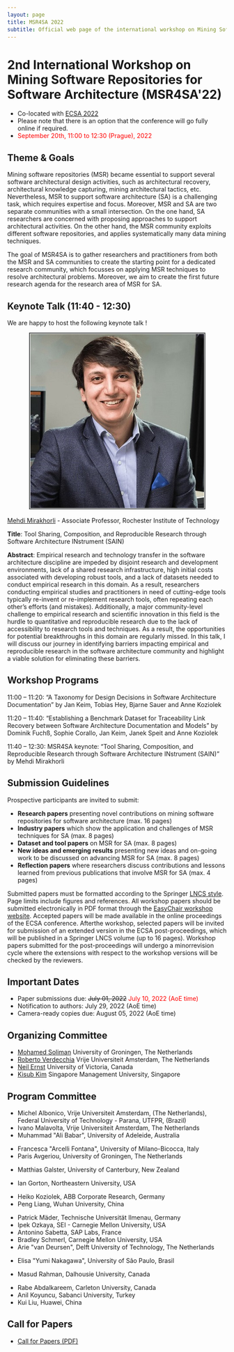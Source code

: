 ```yaml
---
layout: page
title: MSR4SA 2022
subtitle: Official web page of the international workshop on Mining Software Repositories for Software Architecture
---
```


# 2nd International Workshop on Mining Software Repositories for Software Architecture (MSR4SA'22)  

- Co-located with [ECSA 2022](https://conf.researchr.org/home/ecsa-2022) 
- Please note that there is an option that the conference will go fully online if required.
- <span style="color:red;"> September 20th, 11:00 to 12:30 (Prague), 2022 </span>


## Theme & Goals
Mining software repositories (MSR) became essential to support several software architectural design activities, such as architectural recovery, architectural knowledge capturing, mining architectural tactics, etc. Nevertheless, MSR to support software architecture (SA) is a challenging task, which requires expertise and focus. Moreover, MSR and SA are two separate communities with a small intersection. On the one hand, SA researchers are concerned with proposing approaches to support architectural activities. On the other hand, the MSR community exploits different software repositories, and applies systematically many data mining techniques.

The goal of MSR4SA is to gather researchers and practitioners from both the MSR and SA communities to create the starting point for a dedicated research community, which focusses on applying MSR techniques to resolve architectural problems. Moreover, we aim to create the first future research agenda for the research area of MSR for SA.

<!-- ## Topics of Interest

MSR4SA 2022 seeks contributions addressing, but not limited to, the following topics related to MSR and software architecture:
- Analysis of challenges in applying MSR for SA
- Datasets for software architecture
- Machine learning techniques for mining software architectures
- Natural language processing for software architecture
- Software architecture in DevOps
- Qualitative studies on software repositories, regarding software architecture
- Use cases and case studies on applying MSR for SA
- Processes and tools supporting the development of approaches to MSR for SA
- State-of-the-art analysis which relates MSR and SA
- Best practices and lessons learned for applying MSR for SA
- Mining and integrating multiple data sources for software architecture
- Mining software repositories for assessing architectural technical debt
- Mining software repositories for architectural analysis
- Mining architectural tactics
- Mining architectural patterns and styles
- Mining reference architectures
- Architecture visualization from software repositories
- Integration of structured and unstructured data for software architecture 
- Mining architectural knowledge, decisions, and rationale
- Mining software repositories for non-functional quality attributes
- Mining software ecosystems and systems-of-systems
- Foundational principles of MSR for SA
- Mining architecturally-relevant requirements
- MSR and architecture description languages
- Mining architecture views and viewpoints
- Mining microservice-based systems
- Systematic literature reviews on MSR for SA
- Empirical studies on MSR for SA
- Industrial experiences and challenges on MSR for SA
- Model-Driven Engineering techniques for MSR for SA
-->
## Keynote Talk (11:40 - 12:30)

We are happy to host the following keynote talk !

<!-- <img src="https://github.com/MSR4SA/msr4sa.github.io/blob/main/img/mehdi_mirakhorli.jpg?raw=true" alt="Mehdi Mirakhorli" style="width: 60%;position: absolute;"/> -->

<center><img src="https://github.com/MSR4SA/msr4sa.github.io/blob/main/img/mehdi_mirakhorli.jpg?raw=true" alt="Mehdi Mirakhorli" style="border:2px solid #505252; padding:1px;"/></center>

[Mehdi Mirakhorli](https://www.se.rit.edu/~mehdi/) - Associate Professor, Rochester Institute of Technology

**Title**: Tool Sharing, Composition, and Reproducible Research through Software Architecture INstrument (SAIN)

**Abstract**: Empirical research and technology transfer in the software architecture discipline are impeded by disjoint research and development environments, lack of a shared research infrastructure, high initial costs associated with developing robust tools, and a lack of datasets needed to conduct empirical research in this domain. As a result, researchers conducting empirical studies and practitioners in need of cutting-edge tools typically re-invent or re-implement research tools, often repeating each other’s efforts (and mistakes). Additionally, a major community-level challenge to empirical research and scientific innovation in this field is the hurdle to quantitative and reproducible research due to the lack of accessibility to research tools and techniques. As a result, the opportunities for potential breakthroughs in this domain are regularly missed. In this talk, I will discuss our journey in identifying barriers impacting empirical and reproducible research in the software architecture community and highlight a viable solution for eliminating these barriers.

## Workshop Programs

11:00 – 11:20: “A Taxonomy for Design Decisions in Software Architecture Documentation” by Jan Keim, Tobias Hey, Bjarne Sauer and Anne Koziolek

11:20 – 11:40: “Establishing a Benchmark Dataset for Traceability Link Recovery between Software Architecture Documentation and Models” by Dominik Fuchß, Sophie Corallo, Jan Keim, Janek Speit and Anne Koziolek

11:40 – 12:30: MSR4SA keynote: “Tool Sharing, Composition, and Reproducible Research through Software Architecture INstrument (SAIN)” by Mehdi Mirakhorli

<!--
## Workshop Program 

- Ilaria Pigazzini , Davide Foppiani and Francesca Arcelli Fontana. **Two different facets of architectural smells criticality: an empirical study** - Architectural smells (AS) represent symptoms of problems at architectural level that have an impact on architectural debt. It is important to identify among them the most critical ones, so that developers can prioritize them for their removal. In order to evaluate the criticality of AS, in this paper we consider two facets: the PageRank metric, to assess the centrality of a smell in a project, and Severity, a metric to estimate the cost-solving of smells. We have proposed these two metrics in a previous work and here we perform an empirical analysis of the evolution and correlation of these metrics in the version history of 10 projects (at least 22 versions each, 264 projects in total). The analysis of the evolution is useful in order to identify which architectural smells types tend to become more critical. The analysis of the correlation is useful to study whether the criticality of a smell has an influence on how much it costs to remove it, and vice-versa.
- Carlos Paradis , Rick Kazman. **Design Choices in Building an MSR Tool: The Case of Kaiaulu** - Background: Since Alitheia Core was proposed and subsequently retired, tools that support empirical studies of software continue to be proposed, such as Codeface, Codeface4Smells, GrimoireLab and SmartSHARK, but they all make different design choices with overlapping functionality. Aims: We seek to understand the design decisions adopted on these tools– good and bad–and their consequences to understand why their authors reinvented functionality already present in other tools, and to help inform the design of future tools. Method: We used action research to evaluate the tools, and determine principles and anti-patterns to motivate a new tool design. Results: We identified 7 major design choices among the tools: 1) Abstraction Debt, 2) the use of Project Configuration Files, 3) the choice of Batch or Interactive Mode, 4) Minimal Paths to Data, 5) Familiar Software Abstractions, 6) Licensing and 7) the Perils of Code Reuse. Building on the observed good and bad design decisions, we created our own architecture and implemented it as an R package. Conclusions: Tools should not require onerous setup for users to obtain data. Authors should consider the conventions and abstractions used by their chosen language and build upon these instead of redefining them. Tools should encourage best practices in experiment reproducibility by leveraging self-contained and readable schemas that are used for tool automation, and reuse must be done with care to avoid depending on dead code.
-->

## Submission Guidelines 

Prospective participants are invited to submit:
- **Research papers** presenting novel contributions on mining software repositories for software architecture (max. 16 pages)
- **Industry papers** which show the application and challenges of MSR techniques for SA (max. 8 pages)
- **Dataset and tool papers** on MSR for SA (max. 8 pages)
- **New ideas and emerging results** presenting new ideas and on-going work to be discussed on advancing MSR for SA (max. 8 pages)
- **Reflection papers** where researchers discuss contributions and lessons learned from previous publications that involve MSR for SA (max. 4 pages)

Submitted papers must be formatted according to the Springer [LNCS style](http://www.springer.com/computer/lncs?SGWID=0-164-6-793341-0). Page limits include figures and references. 
All workshop papers should be submitted electronically in PDF format through the [EasyChair workshop website](https://easychair.org/my/conference?conf=msr4sa2022).
Accepted papers will be made available in the online proceedings of the ECSA conference. Afterthe workshop, selected papers will be invited for submission of an extended version in the ECSA post-proceedings, which will be published in a Springer LNCS volume (up to 16 pages). Workshop papers submitted for the post-proceedings will undergo a minorrevision cycle where the extensions with respect to the workshop versions will be checked by the reviewers.


## Important Dates 
<!-- - Paper submissions due: July 01, 2022 (AoE time) -->
- Paper submissions due: <del>July 01, 2022</del> <span style="color:red;">July 10, 2022 (AoE time)</span>
- Notification to authors: July 29, 2022 (AoE time)
- Camera-ready copies due: August 05, 2022 (AoE time)


## Organizing Committee 
- [Mohamed Soliman](https://www.rug.nl/staff/m.a.m.soliman/?lang=en) University of Groningen, The Netherlands
- [Roberto Verdecchia](https://robertoverdecchia.github.io/) Vrije Universiteit Amsterdam, The Netherlands
- [Neil Ernst](http://www.neilernst.net/) University of Victoria, Canada
- [Kisub Kim](https://falconlk.github.io/react-gh-pages/) Singapore Management University, Singapore

<!-- - [Ivano Malavolta](http://www.ivanomalavolta.com) (Vrije Universiteit Amsterdam, The Netherlands)
- [Mehdi Mirakhorli](http://www.se.rit.edu/~mehdi) (Rochester Institute of Technology, USA) -->


## Program Committee 
* Michel Albonico, Vrije Universiteit Amsterdam, (The Netherlands), Federal University of Technology - Parana, UTFPR, (Brazil)
* Ivano Malavolta, Vrije Universiteit Amsterdam, The Netherlands
* Muhammad "Ali Babar", University of Adeleide, Australia
<!-- * Mauricio Aniche, Delft University of Technology, The Netherlands -->
* Francesca "Arcelli Fontana", University of Milano-Bicocca, Italy
* Paris Avgeriou, University of Groningen, The Netherlands
<!-- * Magiel Bruntink, Software Improvement Group, The Netherlands -->
<!-- * Barbora Buhnova, Masaryk University, Czech Republic -->
<!-- * Yuanfang Cai, Drexel University, USA -->
* Matthias Galster, University of Canterbury, New Zealand
<!-- * Joshua Garcia, University of California, Irvine, USA -->
* Ian Gorton, Northeastern University, USA
<!-- * Rick Kazman, University of Hawaii , USA -->
* Heiko Koziolek, ABB Corporate Research, Germany
* Peng Liang, Wuhan University, China
<!-- * David Lo, Singapore Management University, Singapore -->
* Patrick Mäder, Technische Universität Ilmenau, Germany
* Ipek Ozkaya, SEI - Carnegie Mellon University, USA
* Antonino Sabetta, SAP Labs, France
* Bradley Schmerl, Carnegie Mellon University, USA
* Arie "van Deursen", Delft University of Technology, The Netherlands
<!-- * Stefan Wagner, University of Stuttgart, Germany -->
* Elisa "Yumi Nakagawa", University of São Paulo, Brasil 
<!-- * Thomas Latoza, George Mason University, USA -->
* Masud Rahman, Dalhousie University, Canada
<!-- * Raula Kula, Nara Institute of Science and Tech, Japan -->
<!-- * Mairieli Wessel, TU Delft, The Netherlands -->
* Rabe Abdalkareem, Carleton University, Canada
* Anil Koyuncu, Sabanci University, Turkey
* Kui Liu, Huawei, China


## Call for Papers 
- [Call for Papers (PDF)](MSR4SA_2022_cfp.pdf)


